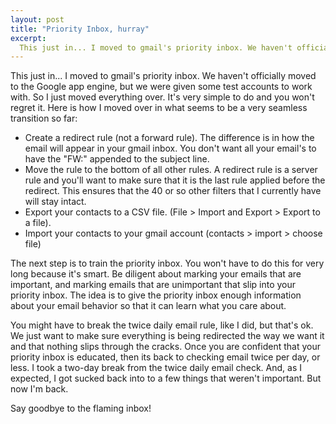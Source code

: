 ```yaml
---
layout: post
title: "Priority Inbox, hurray"
excerpt:
  This just in... I moved to gmail's priority inbox. We haven't officially moved to the Google app engine, but we were given some test accounts to work with. So I just moved everything over. It's very simple to do and you won't regret it. Here is how I moved over in what seems to be a very seamless transition so far  
---
```


This just in... I moved to gmail's priority inbox. We haven't officially moved to the Google app engine, but we were given some test accounts to work with. So I just moved everything over. It's very simple to do and you won't regret it. Here is how I moved over in what seems to be a very seamless transition so far:

- Create a redirect rule (not a forward rule). The difference is in how the email will appear in your gmail inbox. You don't want all your email's to have the "FW:" appended to the subject line.
- Move the rule to the bottom of all other rules. A redirect rule is a server rule and you'll want to make sure that it is the last rule applied before the redirect. This ensures that the 40 or so other filters that I currently have will stay intact.
- Export your contacts to a CSV file. (File > Import and Export > Export to a file).
- Import your contacts to your gmail account (contacts > import > choose file)

The next step is to train the priority inbox. You won't have to do this for very long because it's smart. Be diligent about marking your emails that are important, and marking emails that are unimportant that slip into your priority inbox. The idea is to give the priority inbox enough information about your email behavior so that it can learn what you care about.

You might have to break the twice daily email rule, like I did, but that's ok. We just want to make sure everything is being redirected the way we want it and that nothing slips through the cracks. Once you are confident that your priority inbox is educated, then its back to checking email twice per day, or less. I took a two-day break from the twice daily email check. And, as I expected, I got sucked back into to a few things that weren't important. But now I'm back.

Say goodbye to the flaming inbox!